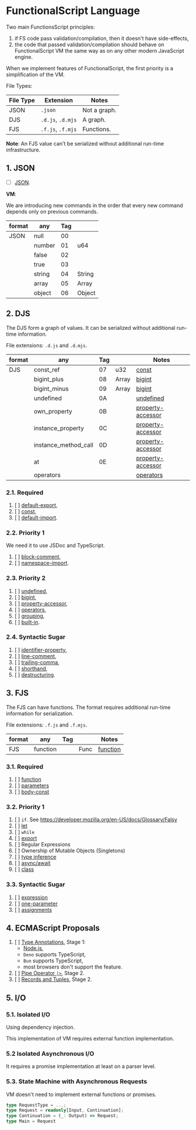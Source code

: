 # FunctionalScript Language

Two main FunctionsScript principles:

1. if FS code pass validation/compilation, then it doesn't have side-effects,
2. the code that passed validation/compilation should behave on FunctionalScript VM the same way as on any other modern JavaScript engine.

When we implement features of FunctionalScript, the first priority is a simplification of the VM.

File Types:

|File Type|Extension        |Notes       |
|---------|-----------------|------------|
|JSON     |`.json`          |Not a graph.|
|DJS      |`.d.js`, `.d.mjs`|A graph.    |
|FJS      |`.f.js`, `.f.mjs`|Functions.  |

**Note**: An FJS value can't be serialized without additional run-time infrastructure.

## 1. JSON

- [ ] [JSON](./1000-json.md).

**VM**:

We are introducing new commands in the order that every new command depends only on previous commands.

|format|any           |Tag|          |
|------|--------------|---|----------|
|JSON  |null          | 00|          |
|      |number        | 01|u64       |
|      |false         | 02|          |
|      |true          | 03|          |
|      |string        | 04|String    |
|      |array         | 05|Array<Any>|
|      |object        | 06|Object    |

## 2. DJS

The DJS form a graph of values. It can be serialized without additional run-time information.

File extensions: `.d.js` and `.d.mjs`.

|format|any                     |Tag|          |Notes                                           |
|------|------------------------|---|----------|------------------------------------------------|
|DJS   |const_ref               | 07|u32       |[const](./2120-const.md)                        |
|      |bigint_plus             | 08|Array<u64>|[bigint](./2320-bigint.md)                      |
|      |bigint_minus            | 09|Array<u64>|[bigint](./2320-bigint.md)                      |
|      |undefined               | 0A|          |[undefined](./2310-undefined.md)                |
|      |own_property            | 0B|          |[property-accessor](./2330-property-accessor.md)|
|      |instance_property       | 0C|          |[property-accessor](./2330-property-accessor.md)|
|      |instance_method_call    | 0D|          |[property-accessor](./2330-property-accessor.md)|
|      |at                      | 0E|          |[property-accessor](./2330-property-accessor.md)|
|      |operators               |   |          |[operators](./2340-operators.md)                |

### 2.1. Required

1. [ ] [default-export](./2110-default-export.md),
2. [ ] [const](./2120-const.md),
3. [ ] [default-import](./2130-default-import.md).

### 2.2. Priority 1

We need it to use JSDoc and TypeScript.

1. [ ] [block-comment](./2210-block-comment.md),
2. [ ] [namespace-import](./2220-namespace-import.md).

### 2.3. Priority 2

1. [ ] [undefined](./2310-undefined.md),
2. [ ] [bigint](./2320-bigint.md),
3. [ ] [property-accessor](./2330-property-accessor.md),
4. [ ] [operators](./2340-operators.md),
5. [ ] [grouping](./2350-grouping.md),
6. [ ] [built-in](./2360-built-in.md).

### 2.4. Syntactic Sugar

1. [ ] [identifier-property](./2410-identifier-property.md),
2. [ ] [line-comment](./2420-line-comment.md),
3. [ ] [trailing-comma](./2430-trailing-comma.md),
4. [ ] [shorthand](./2440-shorthand.md),
5. [ ] [destructuring](./2450-destructuring.md).

## 3. FJS

The FJS can have functions. The format requires additional run-time information for serialization.

File extensions: `.f.js` and `.f.mjs`.

|format|any     |Tag|    |Notes                           |
|------|--------|---|----|--------------------------------|
|FJS   |function|   |Func|[function](./3110-function.md)  |

### 3.1. Required

1. [ ] [function](./3110-function.md)
2. [ ] [parameters](./3120-parameters.md)
3. [ ] [body-const](./3130-body-const.md)

### 3.2. Priority 1

1. [ ] `if`. See https://developer.mozilla.org/en-US/docs/Glossary/Falsy
2. [ ] [let](./3220-let.md)
3. [ ] `while`
4. [ ] [export](./3240-export.md)
5. [ ] Regular Expressions
6. [ ] Ownership of Mutable Objects (Singletons)
7. [ ] [type inference](./3270-type-inference.md)
8. [ ] [async/await](./3280-async.md)
9. [ ] [class](./3290-class.md)

### 3.3. Syntactic Sugar

1. [ ] [expression](./3210-expression.md)
2. [ ] [one-parameter](./3220-one-parameter.md)
3. [ ] [assignments](./3330-assignments.md)

## 4. ECMAScript Proposals

1. [ ] [Type Annotations](https://github.com/tc39/proposal-type-annotations), Stage 1:
   - [Node.js](https://nodejs.org/en/learn/typescript/run-natively),
   - `Deno` supports TypeScript,
   - `Bun` supports TypeScript,
   - most browsers don't support the feature.
2. [ ] [Pipe Operator `|>`](https://github.com/tc39/proposal-pipeline-operator), Stage 2.
3. [ ] [Records and Tuples](https://github.com/tc39/proposal-record-tuple), Stage 2.

## 5. I/O

### 5.1. Isolated I/O

Using dependency injection.

This implementation of VM requires external function implementation.

### 5.2 Isolated Asynchronous I/O

It requires a promise implementation at least on a parser level.

### 5.3. State Machine with Asynchronous Requests

VM doesn't need to implement external functions or promises.

```ts
type RequestType = ...;
type Request = readonly[Input, Continuation];
type Continuation = (_: Output) => Request;
type Main = Request
```
